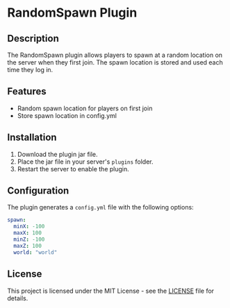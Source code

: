 # RandomSpawn Plugin

## Description
The RandomSpawn plugin allows players to spawn at a random location on the server when they first join. The spawn location is stored and used each time they log in.

## Features
- Random spawn location for players on first join
- Store spawn location in config.yml

## Installation
1. Download the plugin jar file.
2. Place the jar file in your server's `plugins` folder.
3. Restart the server to enable the plugin.

## Configuration
The plugin generates a `config.yml` file with the following options:
```yaml
spawn:
  minX: -100
  maxX: 100
  minZ: -100
  maxZ: 100
  world: "world"
```

## License

This project is licensed under the MIT License - see the [LICENSE](LICENSE) file for details.
